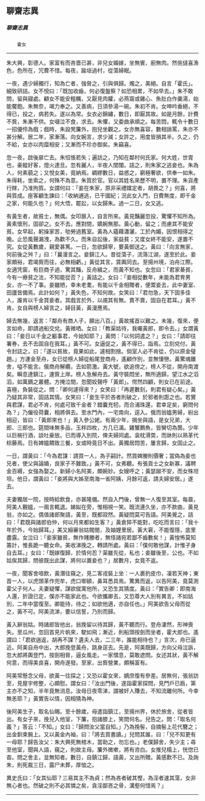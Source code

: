 

## 聊齋志異

##### 聊齋志異
　　`霍女`

* * *

朱大興，彰德人。家富有而吝嗇已甚，非兒女婚嫁，坐無賓、廚無肉。然佻㒓喜漁色，色所在，冗費不惜。每夜，踰垣過村，從蕩婦眠。

一夜，遇少婦獨行，知為亡者，強脅之，引與俱歸。燭之，美絕。自言「霍氏」。細致研詰。女不悅曰：「既加收齒，何必復盤察？如恐相累，不如早去。」朱不敢問，留與寢處。顧女不能安粗糲，又厭見肉臛，必燕窩或雞心、魚肚白作羹湯，始能饜飽。朱無奈，竭力奉之。又善病，日須參湯一碗。朱初不肯。女呻吟垂絕，不得已，投之，病若失。遂以為常。女衣必錦繡，數日，即厭其故。如是月餘，計費不貲，朱漸不供。女啜泣不食，求去。朱懼，又委曲承順之。每苦悶，輒令十數日一招優伶為戲；戲時，朱設凳簾外，抱兒坐觀之。女亦無喜容，數相誚罵，朱亦不甚分解。居二年，家漸落。向女婉言，求少減；女許之，用度皆損其半。久之，仍不給，女亦以肉糜相安；又漸而不珍亦御矣。朱竊喜。

忽一夜，啟後扉亡去。朱怊悵若失；遍訪之，乃知在鄰村何氏家。何大姓，世胄也，豪縱好客，燈火達旦。忽有麗人，半夜人閨闥。詰之，則朱家之逃妾也。朱為人，何素藐之；又悅女美，竟納焉。綢繆數日，益惑之，窮極奢欲，供奉一如朱。朱得耗，坐索之，何殊不為意。朱質於官。官以其姓名來歷不明，置不理。朱貨產行賕，乃准拘質。女謂何曰：「妾在朱家，原非采禮媒定者，胡畏之？」何喜，將與質成。座客顧生諫曰：「收納逋逃，已干國紀；況此女入門，日費無度，即千金之家，何能久也？」何大悟，罷訟，以女歸朱。過一二日，女又逃。

有黃生者，故貧士，無偶。女叩扉入，自言所來。黃見豔麗忽投，驚懼不知所為。黃素懷刑，固卻之。女不去。應對間，嬌婉無那。黃心動，留之；而慮其不能安貧。女早起，躬操家苦，劬勞過舊室。黃為人蘊藉瀟灑，工於內媚，因恨相得之晚。止恐風聲漏洩，為歡不久。而朱自訟後，家益貧；又度女終不能安，遂置不究。女從黃數歲，親愛甚篤。一日，忽欲歸寧，要黃御送之。黃曰：「向言無家，何前後之舛？」曰：「曩漫言之。妾鎮江人。昔從蕩子，流落江湖，遂至於此。妾家頗裕，君竭貲而往，必無相虧。」黃從其言，賃輿同去。至揚州境，泊舟江際。女適凭窗，有巨商子過，驚其豔，反舟綴之，而黃不知也。女忽曰：「君家綦貧，今有一療貧之法，不知能從否？」黃詰之。女曰：「妾相從數年，未能為君育男女，亦一不了事。妾雖陋，幸未老耄，有能以千金相贈者，便鬻妾去，此中妻室、田廬皆備焉。此計如何？」黃失色，不知何故。女笑曰：「君勿急，天下固多佳人，誰肯以千金買妾者。其戲言於外，以覘其有無。賣不賣，固自在君耳。」黃不肯。女自與榜人婦言之，婦目黃，黃漫應焉。

婦去無幾，返言：「鄰舟有商人子，願出八百。」黃故搖首以難之。未幾，復來，便言如命，即請過船交兌。黃微哂。女曰：「教渠姑待，我囑黃郎，即令去。」女謂黃曰：「妾日以千金之軀事君，今始知耶？」黃問：「以何詞遣之？」女曰：「請即往署券，去不去固自在我耳。」黃不可。女逼促之，黃不得已，詣焉。立刻兌付。黃令封誌之，曰：「遂以貧故，竟果如此，遽相割捨。倘室人必不肯從，仍以原金璧趙。」方運金至舟，女已從榜人婦從船尾登商舟，遙顧作別，並無悽戀。黃驚魂離舍，嗌不能言。俄商舟解纜，去如箭激。黃大號，欲追傍之，榜人不從，開舟南渡矣。瞬息達鎮江，運貲上岸。榜人急解舟去。黃守裝悶坐，無所適歸，望江水之滔滔，如萬鏑之叢體。方掩泣間，忽聞姣聲呼「黃郎」。愕然四顧，則女已在前途。喜極，負裝從之。問：「卿何遽得來？」女笑曰：「再遲數刻，則君有疑心矣。」黃乃疑其非常，固詰其情。女笑曰：「妾生平於吝者則破之，於邪者則誑之也。若實與君謀，君必不肯，何處可致千金者？錯囊充牣，而合浦珠還，君幸足矣，窮問何為？」乃僱役荷囊，相將俱去。至水門內，一宅南向，逕入。俄而翁媼男婦，紛出相迎，皆曰：「黃郎來也！」黃入參公姥。有兩少年，揖坐與語，是女兄弟，大郎、三郎也。筵間味無多品，玉柈四枚，方几已滿。雞蟹鵝魚，皆臠切為箇。少年以巨椀行酒，談吐豪放。已而導入別院，俾夫婦同處。衾枕滑耎，而牀則以熟革代棕藤焉。日有婢媼饋致三餐，女或時竟日不出。黃獨居悶苦，屢言歸，女固止之。

一日，謂黃曰：「今為君謀：請買一人，為子嗣計。然買婢媵則價奢；當偽為妾也兄者，使父與論婚，良家子不難致。」黃不可，女弗聽。有張貢士之女新寡，議聘金百緡，女強為娶之。新婦小名阿美，頗婉妙。女嫂呼之；黃瑟踧不安，而女殊坦坦。他日，謂黃曰：「妾將與大姊至南海一省阿姨，月餘可返，請夫婦安居。」遂去。

夫妻獨居一院，按時給飲食，亦甚隆備。然自入門後，曾無一人復至其室。每晨，阿美人覲媼，一兩言輒退。娣姒在旁，惟相視一笑。既流連久坐，亦不款曲，黃見翁，亦如之。偶值諸郎聚語，黃至，既都寂然。黃疑悶莫可告語。阿美覺之，詰曰：「君既與諸郎伯仲，何以月來都如生客？」黃倉猝不能對，吃吃而言曰：「我十年於外，今始歸耳。」美又細審翁姑閥閱，及妯娌里居。黃大窘，不能復隱，底里盡露。女泣曰：「妾家雖貧，無作賤媵者，無怪諸宛若鄙不齒數矣！」黃惶怖莫知籌計，惟長跪一聽女命。美收涕挽之，轉請所處。黃曰：「僕何敢他謀，計惟孑身自去耳。」女曰：「既嫁復歸，於情何忍？渠雖先從，私也；妾雖後至，公也。不如姑俟其歸，問彼既出此謀，將何以置妾也？」居數月，女竟不返。

一夜，聞客舍喧飲，黃潛往窺之，見二客戎裝上坐：一人裹豹皮巾，凜若天神；東首一人，以虎頭革作兜牟，虎口啣額，鼻耳悉具焉。驚異而返，以告阿美，竟莫測霍父子何人。夫妻疑懼，謀欲僦寓他所，又恐生其猜度。黃曰：「實告卿：即南海人還，折證已定，僕亦不能家此也。今欲攜卿去，又恐尊大人別有異言。不如姑別，二年中當復至。卿能待，待之；如欲他適，亦自任也。」阿美欲告父母而從之，黃不可。阿美流涕，要以信誓，乃別而歸。

黃入辭翁姑。時諸郎皆他出，翁挽留以待其歸，黃不聽而行。登舟淒然，形神喪失。至瓜州，忽回首見片帆來，駛如飛；漸近，則船頭按劍而坐者，霍大郎也。遙謂曰：「君欲遄返，胡再不謀？遺夫人去，二三年，誰能相待也？」言次，舟已逼近。阿美自舟中出，大郎挽登黃舟，跳身逕去。先是，阿美既歸，方向父母泣訴，忽大郎將輿登門，按劍相脅，逼女風走。一家慴息，莫敢遮問。女述其狀，黃不解何意，而得美良喜，開舟遂發。至家，出貲營業，頗稱富有。

阿美常懸念父母，欲黃一往探之；又恐以霍女來，嫡庶復有參差。居無何，張翁訪至，見屋宇修整，心頗慰。謂女曰：「汝出門後，遂詣霍家探問，見門戶已扃，第主亦不之知，半年竟無消息。汝母日夜零涕，謂被奸人賺去，不知流離何所。今幸無恙耶？」黃實告以情，因相猜為神。

後阿美生子，取名仙賜。至十餘歲，母遣詣鎮江，至揚州界，休於旅舍，從者皆出。有女子來，挽兒入他室，下簾，抱諸膝上，笑問何名。兒告之。問：「取名何義？」答云：「不知。」女曰：「歸問汝父當自知。」乃為挽髻，自摘髻上花代簪之；出金釧束腕上。又以黃金內袖，曰：「將去買書讀。」兒問其誰，曰：「兒不知更有一母耶？歸告汝父：朱大興死無棺木，當助之，勿忘也。」老僕歸舍，失少主；尋至他室，聞與人語，窺之，則故主母。簾外微嗽，將有咨白。女推兒榻上，恍惚已杳。問之舍主，並無知者。數日，自鎮江歸，語黃，又出所贈。黃感歎不已。及詢朱，則死裁三日，露尸未葬，厚恤之。

異史氏曰：「女其仙耶？三易其主不為貞；然為吝者破其慳，為淫者速其蕩，女非無心者也。然破之則不必其憐之矣，貪淫鄙吝之骨，溝壑何惜焉？」

* * *

